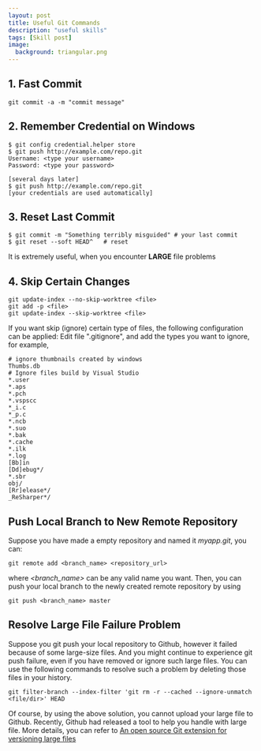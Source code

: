 ```yaml
---
layout: post
title: Useful Git Commands
description: "useful skills"
tags: [Skill post]
image:
  background: triangular.png
---
```


## 1. Fast Commit
```shell
git commit -a -m "commit message"
```


## 2. Remember Credential on Windows
```shell
$ git config credential.helper store
$ git push http://example.com/repo.git
Username: <type your username>
Password: <type your password>

[several days later]
$ git push http://example.com/repo.git
[your credentials are used automatically]
```

## 3. Reset Last Commit
```shell
$ git commit -m "Something terribly misguided" # your last commit
$ git reset --soft HEAD^   # reset
```

It is extremely useful, when you encounter **LARGE** file problems

## 4. Skip Certain Changes
```shell
git update-index --no-skip-worktree <file>
git add -p <file>
git update-index --skip-worktree <file>
```

If you want skip (ignore) certain type of files, the following configuration can be applied: Edit file ".gitignore", and add the types you want to ignore, for example,

```shell
# ignore thumbnails created by windows
Thumbs.db
# Ignore files build by Visual Studio
*.user
*.aps
*.pch
*.vspscc
*_i.c
*_p.c
*.ncb
*.suo
*.bak
*.cache
*.ilk
*.log
[Bb]in
[Dd]ebug*/
*.sbr
obj/
[Rr]elease*/
_ReSharper*/
```
  
## Push Local Branch to New Remote Repository

Suppose you have made a empty repository and named it _myapp.git_, you can:  

~~~shell    
git remote add <branch_name> <repository_url>
~~~

where _<branch\_name>_ can be any valid name you want. Then, you can push your local branch to the newly created remote repository by using  

~~~shell
git push <branch_name> master
~~~
    

## Resolve Large File Failure Problem

Suppose you git push your local repository to Github, however it failed because of some large-size files. And you might continue to experience git push failure, even if you have removed or ignore such large files. You can use the following commands to resolve such a problem by deleting those files in your history.

~~~shell
git filter-branch --index-filter 'git rm -r --cached --ignore-unmatch <file/dir>' HEAD
~~~

Of course, by using the above solution, you cannot upload your large file to Github. Recently, Github had released a tool to help you handle with large file. More details, you can refer to [An open source Git extension for versioning large files](https://git-lfs.github.com/)





